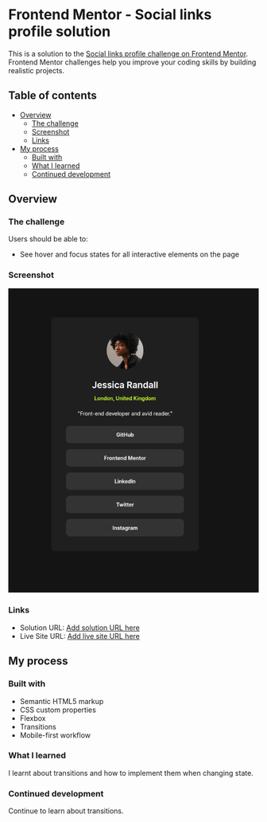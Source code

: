 # Frontend Mentor - Social links profile solution

This is a solution to the [Social links profile challenge on Frontend Mentor](https://www.frontendmentor.io/challenges/social-links-profile-UG32l9m6dQ). Frontend Mentor challenges help you improve your coding skills by building realistic projects. 

## Table of contents

- [Overview](#overview)
  - [The challenge](#the-challenge)
  - [Screenshot](#screenshot)
  - [Links](#links)
- [My process](#my-process)
  - [Built with](#built-with)
  - [What I learned](#what-i-learned)
  - [Continued development](#continued-development)

## Overview

### The challenge

Users should be able to:

- See hover and focus states for all interactive elements on the page

### Screenshot

![My Solution](image.png)


### Links

- Solution URL: [Add solution URL here](https://github.com/spalqui/social-links-profile)
- Live Site URL: [Add live site URL here](https://spalqui.github.io/social-links-profile)

## My process

### Built with

- Semantic HTML5 markup
- CSS custom properties
- Flexbox
- Transitions
- Mobile-first workflow

### What I learned

I learnt about transitions and how to implement them when changing state.

### Continued development

Continue to learn about transitions.